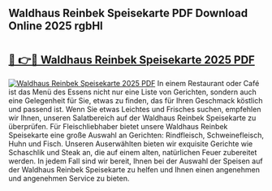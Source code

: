## Waldhaus Reinbek Speisekarte PDF Download Online 2025 rgbHl

# <h2><a href="http://gcdccu.nevu.top/?p=Waldhaus+Reinbek+Speisekarte">🔗 👉🔴 Waldhaus Reinbek Speisekarte 2025 PDF</a></h2>

[![Waldhaus Reinbek Speisekarte 2025 PDF](https://i.imgur.com/dBaPXMq.png)](http://gcdccu.nevu.top/?p=Waldhaus+Reinbek+Speisekarte)
In einem Restaurant oder Café ist das Menü des Essens nicht nur eine Liste von Gerichten, sondern auch eine Gelegenheit für Sie, etwas zu finden, das für Ihren Geschmack köstlich und passend ist. Wenn Sie etwas Leichtes und Frisches suchen, empfehlen wir Ihnen, unseren Salatbereich auf der Waldhaus Reinbek Speisekarte zu überprüfen. Für Fleischliebhaber bietet unsere Waldhaus Reinbek Speisekarte eine große Auswahl an Gerichten: Rindfleisch, Schweinefleisch, Huhn und Fisch. Unseren Auserwählten bieten wir exquisite Gerichte wie Schaschlik und Steak an, die auf einem alten, natürlichen Feuer zubereitet werden. In jedem Fall sind wir bereit, Ihnen bei der Auswahl der Speisen auf der Waldhaus Reinbek Speisekarte zu helfen und Ihnen einen angenehmen und angenehmen Service zu bieten.
